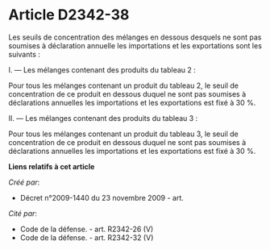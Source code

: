 # Article D2342-38

Les seuils de concentration des mélanges en dessous desquels ne sont pas soumises à déclaration annuelle les importations et
les exportations sont les suivants :

I. ― Les mélanges contenant des produits du tableau 2 :

Pour tous les mélanges contenant un produit du tableau 2, le seuil de concentration de ce produit en dessous duquel ne sont
pas soumises à déclarations annuelles les importations et les exportations est fixé à 30 %.

II. ― Les mélanges contenant des produits du tableau 3 :

Pour tous les mélanges contenant un produit du tableau 3, le seuil de concentration de ce produit en dessous duquel ne sont
pas soumises à déclarations annuelles les importations et les exportations est fixé à 30 %.

**Liens relatifs à cet article**

_Créé par_:

  - Décret n°2009-1440 du 23 novembre 2009 - art.

_Cité par_:

  - Code de la défense. - art. R2342-26 (V)
  - Code de la défense. - art. R2342-32 (V)
